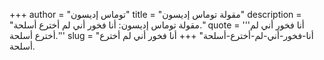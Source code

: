 +++
author = "توماس إديسون"
title = "مقولة توماس إديسون"
description = "مقولة توماس إديسون: أنا فخور أني لم أخترع أسلحة."
quote = '''أنا فخور أني لم أخترع أسلحة.''' 
slug = "أنا-فخور-أني-لم-أخترع-أسلحة"
+++
أنا فخور أني لم أخترع أسلحة.
